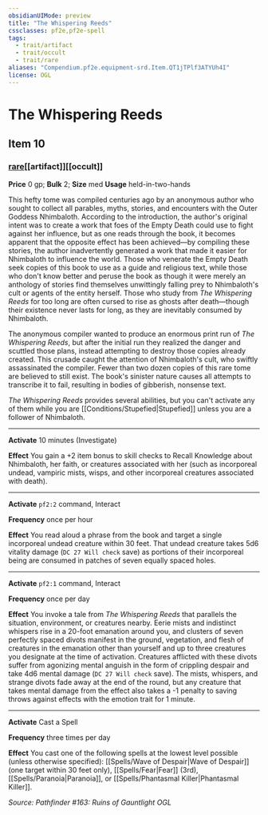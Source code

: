 ```yaml
---
obsidianUIMode: preview
title: "The Whispering Reeds"
cssclasses: pf2e,pf2e-spell
tags:
  - trait/artifact
  - trait/occult
  - trait/rare
aliases: "Compendium.pf2e.equipment-srd.Item.QT1jTPlf3ATYUh4I"
license: OGL
---
```

# The Whispering Reeds
## Item 10
### [rare](rare "Rare Rarity Trait")[[artifact]][[occult]]


**Price** 0 gp; 
**Bulk** 2; **Size** med
**Usage** held-in-two-hands

This hefty tome was compiled centuries ago by an anonymous author who sought to collect all parables, myths, stories, and encounters with the Outer Goddess Nhimbaloth. According to the introduction, the author's original intent was to create a work that foes of the Empty Death could use to fight against her influence, but as one reads through the book, it becomes apparent that the opposite effect has been achieved—by compiling these stories, the author inadvertently generated a work that made it easier for Nhimbaloth to influence the world. Those who venerate the Empty Death seek copies of this book to use as a guide and religious text, while those who don't know better and peruse the book as though it were merely an anthology of stories find themselves unwittingly falling prey to Nhimbaloth's cult or agents of the entity herself. Those who study from _The Whispering Reeds_ for too long are often cursed to rise as ghosts after death—though their existence never lasts for long, as they are inevitably consumed by Nhimbaloth.

The anonymous compiler wanted to produce an enormous print run of _The Whispering Reeds_, but after the initial run they realized the danger and scuttled those plans, instead attempting to destroy those copies already created. This crusade caught the attention of Nhimbaloth's cult, who swiftly assassinated the compiler. Fewer than two dozen copies of this rare tome are believed to still exist. The book's sinister nature causes all attempts to transcribe it to fail, resulting in bodies of gibberish, nonsense text.

_The Whispering Reeds_ provides several abilities, but you can't activate any of them while you are [[Conditions/Stupefied|Stupefied]] unless you are a follower of Nhimbaloth.

* * *

**Activate** 10 minutes (Investigate)

**Effect** You gain a +2 item bonus to skill checks to Recall Knowledge about Nhimbaloth, her faith, or creatures associated with her (such as incorporeal undead, vampiric mists, wisps, and other incorporeal creatures associated with death).

* * *

**Activate** `pf2:2` command, Interact

**Frequency** once per hour

**Effect** You read aloud a phrase from the book and target a single incorporeal undead creature within 30 feet. That undead creature takes 5d6 vitality damage (`DC 27 Will check` save) as portions of their incorporeal being are consumed in patches of seven equally spaced holes.

* * *

**Activate** `pf2:1` command, Interact

**Frequency** once per day

**Effect** You invoke a tale from _The Whispering Reeds_ that parallels the situation, environment, or creatures nearby. Eerie mists and indistinct whispers rise in a 20-foot emanation around you, and clusters of seven perfectly spaced divots manifest in the ground, vegetation, and flesh of creatures in the emanation other than yourself and up to three creatures you designate at the time of activation. Creatures afflicted with these divots suffer from agonizing mental anguish in the form of crippling despair and take 4d6 mental damage (`DC 27 Will check` save). The mists, whispers, and strange divots fade away at the end of the round, but any creature that takes mental damage from the effect also takes a -1 penalty to saving throws against effects with the emotion trait for 1 minute.

* * *

**Activate** Cast a Spell

**Frequency** three times per day

**Effect** You cast one of the following spells at the lowest level possible (unless otherwise specified): [[Spells/Wave of Despair|Wave of Despair]] (one target within 30 feet only), [[Spells/Fear|Fear]] (3rd), [[Spells/Paranoia|Paranoia]], or [[Spells/Phantasmal Killer|Phantasmal Killer]].

*Source: Pathfinder #163: Ruins of Gauntlight*
*OGL*